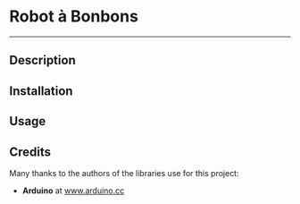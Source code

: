 # Robot à Bonbons
---
## Description  
## Installation  
## Usage  
## Credits
Many thanks to the authors of the libraries use for this project:  
* **Arduino** at www.arduino.cc
